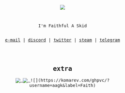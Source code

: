 </br></br>
<p align="center">
<img src="https://cdn.discordapp.com/emojis/821461067728814130.png?v=1"/>
</p>

 </br>
<p align="center">
<samp>
I'm Faithful A Skid
</samp>
</br></br>
</p>
<samp>
<p align="center">
<a href="mailto:count@fbi.ac">e-mail</a> | <a href="https://discord.com/users/836698737128112178/">discord</a> | <a href="https://twitter.com/Faith">twitter</a> | <a href="https://steamcommunity.com/id/faithful">steam</a> | <a href="https://telegram.com/faith">telegram</a>
</p>

<br/>
<br/>

<h2 align="center"><samp>extra</samp></h2>
<p align="center">
<a href="mailto:count@fbi.ac">
  <img align="center" src="https://github-stats-51zyiojh0.vercel.app/api?username=aagk&bg_color=00000000&title_color=ff6e96&text_color=A5A5B6&hide_border=true&show_icons=true&count_private=true" />
</a>
<a href="mailto:count@fbi.ac">
  <img align="center" src="https://discord.c99.nl/widget/theme-4/836698737128112178.png" />
</a>
![](https://komarev.com/ghpvc/?username=aagk&label=Faith)
</p>
